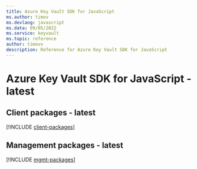 ```yaml
---
title: Azure Key Vault SDK for JavaScript
ms.author: timov
ms.devlang: javascript
ms.data: 09/05/2022
ms.service: keyvault
ms.topic: reference
author: timovv
description: Reference for Azure Key Vault SDK for JavaScript
---
```

# Azure Key Vault SDK for JavaScript - latest

## Client packages - latest
[!INCLUDE [client-packages](key-vault-client-index.md)]
## Management packages - latest
[!INCLUDE [mgmt-packages](key-vault-mgmt-index.md)]